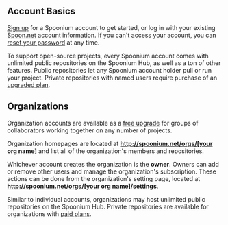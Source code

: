 ## Account Basics

[Sign up](http://spoon.net/sso/spoonium.net/register) for a Spoonium account to get started, or log in with your existing [Spoon.net](http://spoon.net) account information. If you can't access your account, you can [reset your password](http://spoon.net/password-reset) at any time. 

To support open-source projects, every Spoonium account comes with unlimited public repositories on the Spoonium Hub, as well as a ton of other features. Public repositories let any Spoonium account holder pull or run your project. Private repositories with named users require purchase of an [upgraded plan](http://spoonium.net/pricing). 

## Organizations

Organization accounts are available as a [free upgrade](http://spoonium.net/pricing) for groups of collaborators working together on any number of projects.

Organization homepages are located at **http://spoonium.net/orgs/[your org name]** and list all of the organization's members and repositories. 

Whichever account creates the organization is the **owner**. Owners can add or remove other users and manage the organization's subscription. These actions can be done from the organization's setting page, located at **http://spoonium.net/orgs/[your org name]/settings**. 

Similar to individual accounts, organizations may host unlimited public repositories on the Spoonium Hub. Private repositories are available for organizations with [paid plans](http://spoonium.net/pricing). 

